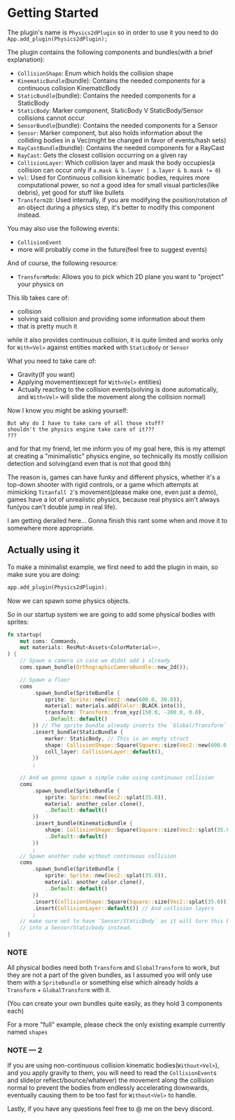 # Getting Started

The plugin's name is `Physics2dPlugin` so in order to use it you need to do `App.add_plugin(Physics2dPlugin);`

The plugin contains the following components and bundles(with a brief explanation):

- `CollisionShape`: Enum which holds the collision shape
- `KinematicBundle`(bundle): Contains the needed components for a continuous collision KinematicBody
- `StaticBundle`(bundle): Contains the needed components for a StaticBody
- `StaticBody`: Marker component, StaticBody V StaticBody/Sensor collisions cannot occur
- `SensorBundle`(bundle): Contains the needed components for a Sensor
- `Sensor`: Marker component, but also holds information about the colliding bodies in a Vec(might be changed in favor of events/hash sets)
- `RayCastBundle`(bundle): Contains the needed components for a RayCast
- `RayCast`: Gets the closest collision occurring on a given ray
- `CollisionLayer`: Which collision layer and mask the body occupies(a collision can occur only if `a.mask & b.layer | a.layer & b.mask != 0`)
- `Vel`: Used for Continuous collision kinematic bodies, requires more computational power, so not a good idea for small visual particles(like debris), yet good for stuff like bullets
- `Transform2D`: Used internally, if you are modifying the position/rotation of an object during a physics step, it's better to modify this component instead.

You may also use the following events:

- `CollisionEvent`
- more will probably come in the future(feel free to suggest events)

And of course, the following resource:

- `TransformMode`: Allows you to pick which 2D plane you want to "project" your physics on

This lib takes care of:

- collision
- solving said collision and providing some information about them
- that is pretty much it

while it also provides continuous collision, it is quite limited and works only for `With<Vel>` against entities marked with `StaticBody` or `Sensor`

What you need to take care of:

- Gravity(If you want)
- Applying movement(except for `With<Vel>` entities)
- Actually reacting to the collision events(solving is done automatically, and `With<Vel>` will slide the movement along the collision normal)

Now I know you might be asking yourself:

```plain
But why do I have to take care of all those stuff?
shouldn't the physics engine take care of it???
???
```

and for that my friend, let me inform you of my goal here,
this is my attempt at creating a "minimalistic" physics engine,
so technically its mostly collision detection and solving(and even that is not that good tbh)

The reason is, games can have funky and different physics,
whether it's a top-down shooter with rigid controls,
or a game which attempts at mimicking `Titanfall 2`'s movement(please make one, even just a demo),
games have a lot of unrealistic physics, because real physics ain't always fun(you can't double jump in real life).

I am getting derailed here... Gonna finish this rant some when and move it to somewhere more appropriate.

## Actually using it

To make a minimalist example, we first need to add the plugin in main, so make sure you are doing:

```rs
app.add_plugin(Physics2dPlugin);
```

Now we can spawn some physics objects.

So in our startup system we are going to add some physical bodies with sprites:

```rs
fn startup(
    mut coms: Commands,
    mut materials: ResMut<Assets<ColorMaterial>>,
) {
    // Spawn a camera in case we didnt add 1 already
    coms.spawn_bundle(OrthographicCameraBundle::new_2d());

    // Spawn a floor
    coms
        .spawn_bundle(SpriteBundle {
            sprite: Sprite::new(Vec2::new(600.0, 30.0)),
            material: materials.add(Color::BLACK.into()),
            transform: Transform::from_xyz(150.0, -200.0, 0.0),
            ..Default::default()
        }) // The sprite bundle already inserts the `Global/Transform` components
        .insert_bundle(StaticBundle {
            marker: StaticBody, // This is an empty struct
            shape: CollisionShape::Square(Square::size(Vec2::new(600.0, 30.0))),
            coll_layer: CollisionLayer::default(),
        })
        ;
    
    // And we gonna spawn a simple cube using continuous collision
    coms
        .spawn_bundle(SpriteBundle {
            sprite: Sprite::new(Vec2::splat(35.0)),
            material: another_color.clone(),
            ..Default::default()
        })
        .insert_bundle(KinematicBundle {
            shape: CollisionShape::Square(Square::size(Vec2::splat(35.0))),
            ..Default::default()
        })
        ;
    // Spawn another cube without continuous collision
    coms
        .spawn_bundle(SpriteBundle {
            sprite: Sprite::new(Vec2::splat(35.0)),
            material: another_color.clone(),
            ..Default::default()
        })
        .insert(CollisionShape::Square(Square::size(Vec2::splat(35.0)))) // The collision shape
        .insert(CollisionLayer::default()) // And collision layers
        ;
    // make sure not to have `Sensor/StaticBody` as it will turn this body
    // into a Sensor/Staticbody instead.
}
```

### NOTE

All physical bodies need both `Transform` and `GlobalTransform` to work,
but they are not a part of the given bundles,
as I assumed you will only use them with a `SpriteBundle` or something else which already holds a `Transform` + `GlobalTransform` with it.

(You can create your own bundles quite easily, as they hold 3 components each)

For a more "full" example, please check the only existing example currently named `shapes`

### NOTE — 2

If you are using non-continuous collision kinematic bodies(`Without<Vel>`),
and you apply gravity to them, you will need to read the `CollisionEvent`s
and slide(or reflect/bounce/whatever) the movement along the collision normal
to prevent the bodies from endlessly accelerating downwards,
eventually causing them to be too fast for `Without<Vel>` to handle.

Lastly, if you have any questions feel free to @ me on the bevy discord.
